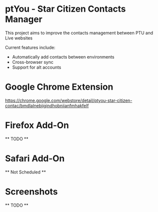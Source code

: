 # ptYou - Star Citizen Contacts Manager

This project aims to improve the contacts management between PTU and Live websites

Current features include:
* Automatically add contacts between environments
* Cross-browser sync
* Support for alt accounts

# Google Chrome Extension

https://chrome.google.com/webstore/detail/ptyou-star-citizen-contac/bmdlalnebjigindhobniianfmhakfelf

# Firefox Add-On

** TODO **

# Safari Add-On

** Not Scheduled **

# Screenshots

** TODO **

